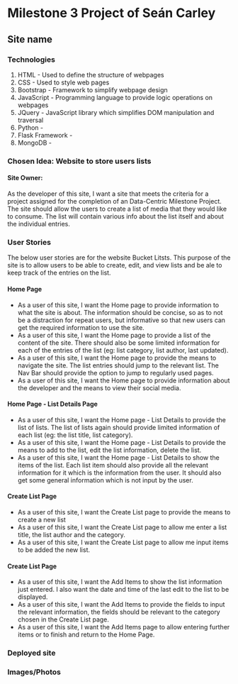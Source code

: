 # Milestone 3 Project of Seán Carley
## Site name

### Technologies
1. HTML - Used to define the structure of webpages
2. CSS - Used to style web pages
3. Bootstrap - Framework to simplify webpage design
4. JavaScript - Programming language to provide logic operations on webpages
5. JQuery - JavaScript library which simplifies DOM manipulation and traversal
6. Python - 
7. Flask Framework -
8. MongoDB -

### Chosen Idea: Website to store users lists
#### Site Owner:
As the developer of this site, I want a site that meets the criteria for a
project assigned for the completion of an Data-Centric Milestone Project. The
site should allow the users to create a list of media that they would like to
consume. The list will contain various info about the list itself and about the
individual entries.

### User Stories
The below user stories are for the website Bucket Litsts. This purpose of the site
is to allow users to be able to create, edit, and view lists and be ale to keep
track of the entries on the list.

#### Home Page
* As a user of this site, I want the Home page to provide information to what the 
site is about. The information should be concise, so as to not be a distraction for 
repeat users, but informative so that new users can get the required information to 
use the site.
* As a user of this site, I want the Home page to provide a list of the content of 
the site. There should also be some limited information for each of the entries of 
the list (eg: list category, list author, last updated).
* As a user of this site, I want the Home page to provide the means to navigate the 
site. The list entries should jump to the relevant list. The Nav Bar should provide 
the option to jump to regularly used pages.
* As a user of this site, I want the Home page to provide information about the 
developer and the means to view their social media.

#### Home Page - List Details Page
* As a user of this site, I want the Home page - List Details to provide the list of 
lists. The list of lists again should provide limited information of each list (eg: 
the list title, list category).
* As a user of this site, I want the Home page - List Details to provide the means 
to add to the list, edit the list information, delete the list.
* As a user of this site, I want the Home page - List Details to show the items of 
the list. Each list item should also provide all the relevant information for it 
which is the information from the user. It should also get some general information 
which is not input by the user.

#### Create List Page
* As a user of this site, I want the Create List page to provide the means to create a 
new list
* As a user of this site, I want the Create List page to allow me enter a list title, 
the list author and the category.
* As a user of this site, I want the Create List page to allow me input items to be added
the new list.

#### Create List Page
* As a user of this site, I want the Add Items to show the list information just 
entered. I also want the date and time of the last edit to the list to be displayed.
* As a user of this site, I want the Add Items to provide the fields to input the relevant
information, the fields should be relevant to the category chosen in the Create List page.
* As a user of this site, I want the Add Items page to allow entering further items or to 
finish and return to the Home Page.

### Deployed site

### Images/Photos
